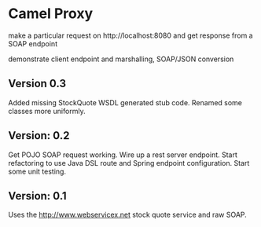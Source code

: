 Camel Proxy
===========
make a particular request on http://localhost:8080 and
get response from a SOAP endpoint

demonstrate client endpoint and marshalling, SOAP/JSON conversion

Version 0.3
-----------
Added missing StockQuote WSDL generated stub code. Renamed some classes more uniformly.

Version: 0.2
------------
Get POJO SOAP request working. Wire up a rest server endpoint. Start
refactoring to use Java DSL route and Spring endpoint configuration.
Start some unit testing.


Version: 0.1
------------
Uses the http://www.webservicex.net stock quote service and raw SOAP.

